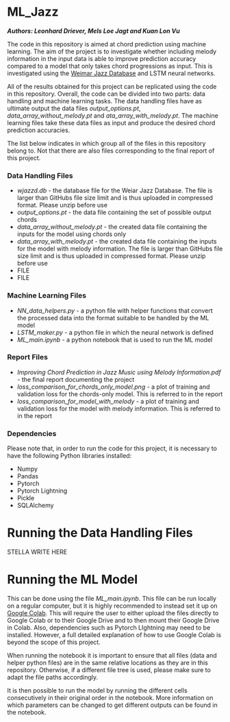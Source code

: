 # ML_Jazz

***Authors: Leonhard Driever, Mels Loe Jagt and Kuan Lon Vu***

The code in this repository is aimed at chord prediction using machine learning. The aim of the project is to investigate whether including melody information in the input data is able to improve prediction accuracy compared to a model that only takes chord progressions as input. This is investigated using the [Weimar Jazz Database](https://jazzomat.hfm-weimar.de/dbformat/dboverview.html) and LSTM neural networks.

All of the results obtained for this project can be replicated using the code in this repository. Overall, the code can be divided into two parts: data handling and machine learning tasks. The data handling files have as ultimate output the data files *output_options.pt*, *data_array_without_melody.pt* and *ata_array_with_melody.pt*. The machine learning files take these data files as input and produce the desired chord prediction accuracies.

The list below indicates in which group all of the files in this repository belong to. Not that there are also files corresponding to the final report of this project.

### Data Handling Files
- *wjazzd.db* - the database file for the Weiar Jazz Database. The file is larger than GitHubs file size limit and is thus uploaded in compressed format. Please unzip before use
- *output_options.pt* - the data file containing the set of possible output chords
- *data_array_without_melody.pt* - the created data file containing the inputs for the model using chords only
- *data_array_with_melody.pt* - the created data file containing the inputs for the model with melody information. The file is larger than GitHubs file size limit and is thus uploaded in compressed format. Please unzip before use
- FILE
- FILE

### Machine Learning Files
- *NN_data_helpers.py* - a python file with helper functions that convert the processed data into the format suitable to be handled by the ML model
- *LSTM_maker.py* - a python file in which the neural network is defined
- *ML_main.ipynb* - a python notebook that is used to run the ML model

### Report Files
- *Improving Chord Prediction in Jazz Music using Melody Information.pdf* - the final report documenting the project
- *loss_comparison_for_chords_only_model.png* - a plot of training and validation loss for the chords-only model. This is referred to in the report
- *loss_comparison_for_model_with_melody* - a plot of training and validation loss for the model with melody information. This is referred to in the report

### Dependencies
Please note that, in order to run the code for this project, it is necessary to have the following Python libraries installed:
- Numpy
- Pandas
- Pytorch
- Pytorch Lightning
- Pickle
- SQLAlchemy

# Running the Data Handling Files
STELLA WRITE HERE

# Running the ML Model
This can be done using the file *ML_main.ipynb*. This file can be run locally on a regular computer, but it is highly recommended to instead set it up on [Google Colab](https://colab.research.google.com/). This will require the user to either upload the files directly to Google Colab or to their Google Drive and to then mount their Google Drive in Colab. Also, dependencies such as Pytorch LIghtning may need to be installed. However, a full detailed explanation of how to use Google Colab is beyond the scope of this project.

When running the notebook it is important to ensure that all files (data and helper python files) are in the same relative locations as they are in this repository. Otherwise, if a different file tree is used, please make sure to adapt the file paths accordingly.

It is then possible to run the model by running the different cells consecutively in their original order in the notebook. More information on which parameters can be changed to get different outputs can be found in the notebook.
